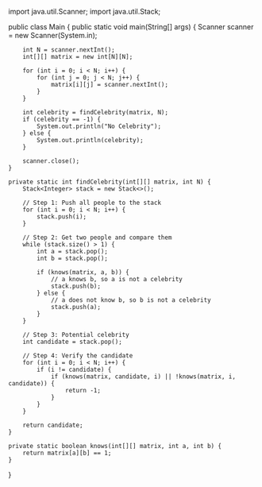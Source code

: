 import java.util.Scanner;
import java.util.Stack;

public class Main {
    public static void main(String[] args) {
        Scanner scanner = new Scanner(System.in);
        
        int N = scanner.nextInt();
        int[][] matrix = new int[N][N];
        
        for (int i = 0; i < N; i++) {
            for (int j = 0; j < N; j++) {
                matrix[i][j] = scanner.nextInt();
            }
        }
        
        int celebrity = findCelebrity(matrix, N);
        if (celebrity == -1) {
            System.out.println("No Celebrity");
        } else {
            System.out.println(celebrity);
        }
        
        scanner.close();
    }
    
    private static int findCelebrity(int[][] matrix, int N) {
        Stack<Integer> stack = new Stack<>();
        
        // Step 1: Push all people to the stack
        for (int i = 0; i < N; i++) {
            stack.push(i);
        }
        
        // Step 2: Get two people and compare them
        while (stack.size() > 1) {
            int a = stack.pop();
            int b = stack.pop();
            
            if (knows(matrix, a, b)) {
                // a knows b, so a is not a celebrity
                stack.push(b);
            } else {
                // a does not know b, so b is not a celebrity
                stack.push(a);
            }
        }
        
        // Step 3: Potential celebrity
        int candidate = stack.pop();
        
        // Step 4: Verify the candidate
        for (int i = 0; i < N; i++) {
            if (i != candidate) {
                if (knows(matrix, candidate, i) || !knows(matrix, i, candidate)) {
                    return -1;
                }
            }
        }
        
        return candidate;
    }
    
    private static boolean knows(int[][] matrix, int a, int b) {
        return matrix[a][b] == 1;
    }
}
